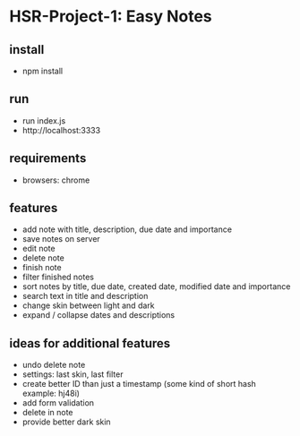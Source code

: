 # HSR-Project-1: Easy Notes

## install
- npm install

## run
- run index.js
- http://localhost:3333

## requirements
- browsers: chrome

## features
- add note with title, description, due date and importance 
- save notes on server
- edit note
- delete note
- finish note
- filter finished notes
- sort notes by title, due date, created date, modified date and importance
- search text in title and description
- change skin between light and dark
- expand / collapse dates and descriptions

## ideas for additional features
- undo delete note
- settings: last skin, last filter
- create better ID than just a timestamp (some kind of short hash example: hj48i)
- add form validation
- delete in note
- provide better dark skin
